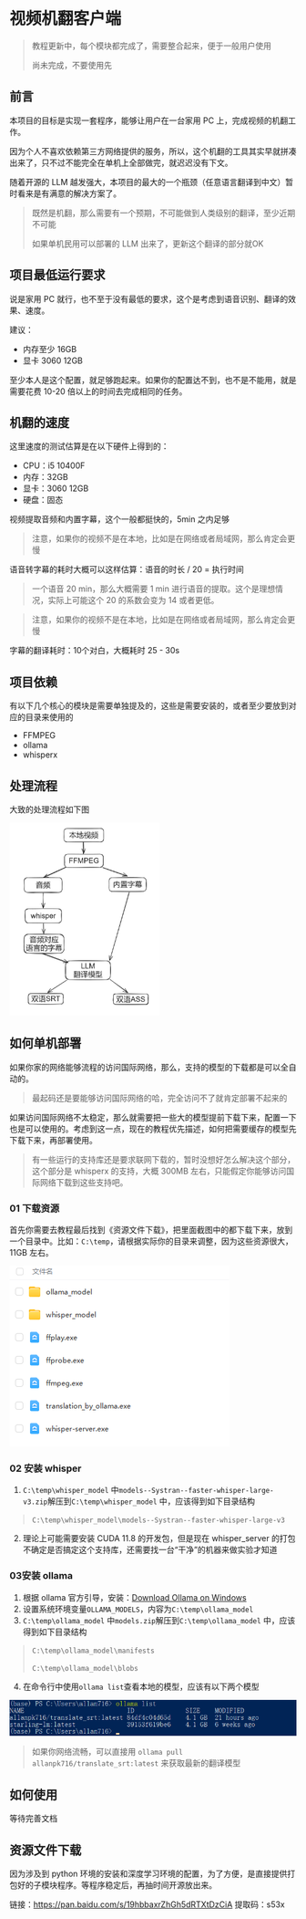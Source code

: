 # 视频机翻客户端

> 教程更新中，每个模块都完成了，需要整合起来，便于一般用户使用
>
> 尚未完成，不要使用先

## 前言

本项目的目标是实现一套程序，能够让用户在一台家用 PC 上，完成视频的机翻工作。

因为个人不喜欢依赖第三方网络提供的服务，所以，这个机翻的工具其实早就拼凑出来了，只不过不能完全在单机上全部做完，就迟迟没有下文。

随着开源的 LLM 越发强大，本项目的最大的一个瓶颈（任意语言翻译到中文）暂时看来是有满意的解决方案了。

> 既然是机翻，那么需要有一个预期，不可能做到人类级别的翻译，至少近期不可能
>
> 如果单机民用可以部署的 LLM 出来了，更新这个翻译的部分就OK

## 项目最低运行要求

说是家用 PC 就行，也不至于没有最低的要求，这个是考虑到语音识别、翻译的效果、速度。

建议：

* 内存至少 16GB
* 显卡 3060 12GB

至少本人是这个配置，就足够跑起来。如果你的配置达不到，也不是不能用，就是需要花费 10-20 倍以上的时间去完成相同的任务。

## 机翻的速度

这里速度的测试估算是在以下硬件上得到的：

* CPU：i5  10400F
* 内存：32GB
* 显卡：3060 12GB
* 硬盘：固态

视频提取音频和内置字幕，这个一般都挺快的，5min 之内足够

> 注意，如果你的视频不是在本地，比如是在网络或者局域网，那么肯定会更慢

语音转字幕的耗时大概可以这样估算：语音的时长 / 20 = 执行时间

> 一个语音 20 min，那么大概需要 1 min 进行语音的提取。这个是理想情况，实际上可能这个 20 的系数会变为 14 或者更低。

> 注意，如果你的视频不是在本地，比如是在网络或者局域网，那么肯定会更慢

字幕的翻译耗时：10个对白，大概耗时 25 - 30s

## 项目依赖

有以下几个核心的模块是需要单独提及的，这些是需要安装的，或者至少要放到对应的目录来使用的

* FFMPEG
* ollama
* whisperx

## 处理流程

大致的处理流程如下图

<img src="assets/Snipaste_2024-05-18_11-06-06.png" alt="Snipaste_2024-05-18_11-06-06" style="zoom: 33%;" />

## 如何单机部署

如果你家的网络能够流程的访问国际网络，那么，支持的模型的下载都是可以全自动的。

> 最起码还是要能够访问国际网络的哈，完全访问不了就肯定部署不起来的

如果访问国际网络不太稳定，那么就需要把一些大的模型提前下载下来，配置一下也是可以使用的。考虑到这一点，现在的教程优先描述，如何把需要缓存的模型先下载下来，再部署使用。

> 有一些运行的支持库还是要求联网下载的，暂时没想好怎么解决这个部分，这个部分是 whisperx 的支持，大概 300MB 左右，只能假定你能够访问国际网络下载到这些支持吧。

### 01 下载资源

首先你需要去教程最后找到《资源文件下载》，把里面截图中的都下载下来，放到一个目录中。比如：`C:\temp`，请根据实际你的目录来调整，因为这些资源很大，11GB 左右。

![image-20240518141525922](assets/image-20240518141525922.png)

### 02 安装 whisper

1. `C:\temp\whisper_model` 中`models--Systran--faster-whisper-large-v3.zip`解压到`C:\temp\whisper_model` 中，应该得到如下目录结构

> `C:\temp\whisper_model\models--Systran--faster-whisper-large-v3` 

2. 理论上可能需要安装 CUDA 11.8 的开发包，但是现在 whisper_server 的打包不确定是否搞定这个支持库，还需要找一台“干净”的机器来做实验才知道

### 03安装 ollama

1. 根据 ollama 官方引导，安装：[Download Ollama on Windows](https://ollama.com/download)
2. 设置系统环境变量`OLLAMA_MODELS`，内容为`C:\temp\ollama_model`
3. `C:\temp\ollama_model` 中`models.zip`解压到`C:\temp\ollama_model` 中，应该得到如下目录结构

> `C:\temp\ollama_model\manifests` 
>
> `C:\temp\ollama_model\blobs` 

4. 在命令行中使用`ollama list`查看本地的模型，应该有以下两个模型

![image-20240518141857814](assets/image-20240518141857814.png)

> 如果你网络流畅，可以直接用 `ollama pull allanpk716/translate_srt:latest` 来获取最新的翻译模型

## 如何使用

等待完善文档

## 资源文件下载

因为涉及到 python 环境的安装和深度学习环境的配置，为了方便，是直接提供打包好的子模块程序。等程序稳定后，再抽时间开源放出来。

链接：https://pan.baidu.com/s/19hbbaxrZhGh5dRTXtDzCiA 
提取码：s53x
